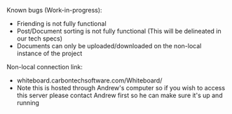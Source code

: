 Known bugs (Work-in-progress):
- Friending is not fully functional
- Post/Document sorting is not fully functional (This will be delineated in our tech specs)
- Documents can only be uploaded/downloaded on the non-local instance of the project

Non-local connection link:
- whiteboard.carbontechsoftware.com/Whiteboard/
- Note this is hosted through Andrew's computer so if you wish to access this server please contact Andrew first so he can make sure it's up and running
